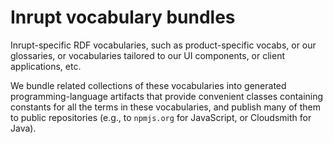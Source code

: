 # Inrupt vocabulary bundles

Inrupt-specific RDF vocabularies, such as product-specific vocabs, or our
glossaries, or vocabularies tailored to our UI components, or client
applications, etc.

We bundle related collections of these vocabularies into generated
programming-language artifacts that provide convenient classes containing
constants for all the terms in these vocabularies, and publish many of them to
public repositories (e.g., to `npmjs.org` for JavaScript, or Cloudsmith for
Java).
